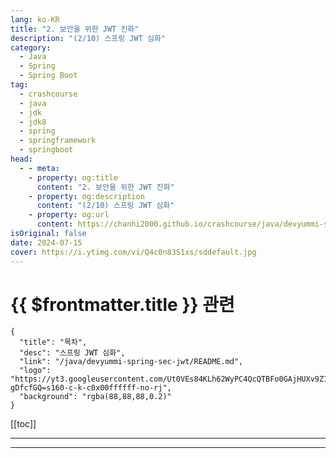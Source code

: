 ```yaml
---
lang: ko-KR
title: "2. 보안을 위한 JWT 진화"
description: "(2/10) 스프링 JWT 심화"
category: 
  - Java
  - Spring
  - Spring Boot
tag: 
  - crashcourse
  - java
  - jdk
  - jdk8
  - spring
  - springframework
  - springboot
head:
  - - meta:
    - property: og:title
      content: "2. 보안을 위한 JWT 진화"
    - property: og:description
      content: "(2/10) 스프링 JWT 심화"
    - property: og:url
      content: https://chanhi2000.github.io/crashcourse/java/devyummi-spring-sec-jwt-adv/02.html
isOriginal: false
date: 2024-07-15
cover: https://i.ytimg.com/vi/Q4c0n83S1xs/sddefault.jpg
---
```


# {{ $frontmatter.title }} 관련

```component VPCard
{
  "title": "목차",
  "desc": "스프링 JWT 심화",
  "link": "/java/devyummi-spring-sec-jwt/README.md",
  "logo": "https://yt3.googleusercontent.com/Ut0VEs84KLh62WyPC4QcQTBFo0GAjHUXv9Z1YUYKAVBV0vbgp90HT68ejnZ0NncO1X-gDfcfGQ=s160-c-k-c0x00ffffff-no-rj",
  "background": "rgba(88,88,88,0.2)"
}
```

[[toc]]

---

<SiteInfo
  name="2. 보안을 위한 JWT 진화"
  desc="(2/10) 스프링 JWT 심화"
  url="https://devyummi.com/page?id=669514be59f57d23e8a0b6a9"
  logo="https://yt3.googleusercontent.com/Ut0VEs84KLh62WyPC4QcQTBFo0GAjHUXv9Z1YUYKAVBV0vbgp90HT68ejnZ0NncO1X-gDfcfGQ=s160-c-k-c0x00ffffff-no-rj"
  preview="https://i.ytimg.com/vi/Q4c0n83S1xs/sddefault.jpg"/>

<VidStack src="youtube/Q4c0n83S1xs" />

<!-- TODO: 작성 -->

<!-- 
<div class="page-content"><h2>주의</h2><p>이번 문서에서 나열한 기술들은 실제 해당 기술이 발표된 순서와 무관합니다. 이해를 위한 주관적인 배치입니다.</p><p>(따라서 순서에 얽매이지 않고 각 기술이 유기적으로 얽혀있다고 생각해 주시면 감사하겠습니다.)</p><p>&nbsp;</p><hr><h2>1. 토큰 사용 추적</h2><p>“스프링 시큐리티 JWT” 시리즈를 통해 구현한 단일 토큰의 사용처를 추적하면 아래와 같다.</p><p>&nbsp;</p><ol><li>로그인 성공 JWT 발급 : 서버측 → 클라이언트로 JWT 발급</li><li>권한이 필요한 모든 요청 : 클라이언트 → 서버측 JWT 전송</li></ol><p>&nbsp;</p><p>권한이 필요한 요청은 서비스에서 많이 발생한다. (회원 CRUD, 게시글/댓글 CRUD, 주문 서비스, 등등)</p><p>따라서 JWT는 매시간 수많은 요청을 위해 클라이언트의 JS 코드로 HTTP 통신을 통해 서버로 전달된다.</p><p>&nbsp;</p><p>해커는 클라이언트 측에서 XSS를 이용하거나 HTTP 통신을 가로채서 토큰을 훔칠 수 있기 때문에 여러 기술을 도입하여 탈취를 방지하고 탈취되었을 경우 대비 로직이 존재합니다.</p><p>&nbsp;</p><hr><h2>2. 다중 토큰 : Refresh 토큰과 생명 주기</h2><p>위와 같은 문제가 발생하지 않도록 Access/Refresh 토큰 개념이 등장한다.</p><p>&nbsp;</p><p>자주 사용되는 토큰의 생명주기는 짧게(약 10분), 이 토큰이 만료되었을 때 함께 받은 Refresh 토큰(24시간 이상)으로 토큰을 재발급.</p><p>(생명주기가 짧으면 만료시 매번 로그인을 진행하는 문제가 발생, 생명주기가 긴 Refresh도 함께 발급한다.)</p><p>&nbsp;</p><p><strong>1. 로그인 성공시 생명주기와 활용도가 다른 토큰 2개 발급 : Access/Refresh</strong></p><p style="margin-left:40px;">Access 토큰 : 권한이 필요한 모든 요청 헤더에 사용될 JWT로 탈취 위험을 낮추기 위해 약 10분 정도의 짧은 생명주기를 가진다.</p><p style="margin-left:40px;">Refresh 토큰 : Access 토큰이 만료되었을 때 재발급 받기 위한 용도로만 사용되며 약 24시간 이상의 긴 생명주기를 가진다.</p><p style="margin-left:40px;">&nbsp;</p><p><strong>2. 권한이 필요한 모든 요청 : Access 토큰을 통해 요청</strong></p><p style="margin-left:40px;">Access 토큰만 사용하여 요청하기 때문에 Refresh 토큰은 호출 및 전송을 빈도가 낮음.</p><p>&nbsp;</p><p><strong>3. 권한이 알맞다는 가정하에 2가지 상황 : 데이터 응답, 토큰 만료 응답</strong></p><p>&nbsp;</p><p><strong>4. 토큰이 만료된 경우 Refresh 토큰으로 Access 토큰 발급</strong></p><p style="margin-left:40px;">Access 토큰이 만료되었다는 요청이 돌아왔을 경우 프론트엔드 로직에 의해 “1”에서 발급 받은 Refresh 토큰을 가지고 서버의 특정 경로(Refresh 토큰을 받는 경로)에 요청을 보내어 Access 토큰을 재발급 받는다.</p><p style="margin-left:40px;">&nbsp;</p><p><strong>5. 서버측에서는 Refresh 토큰을 검증 후 Access 토큰을 새로 발급한다.</strong></p><p>&nbsp;</p><hr><h2>2. 다중 토큰 구현 포인트</h2><ul><li><p>로그인이 완료되면 successHandler에서 Access/Refresh 토큰 2개를 발급해 응답한다.</p><p>각 토큰은 각기 다른 생명주기, payload 정보를 가진다.</p><p>&nbsp;</p></li><li>Access 토큰 요청을 검증하는 JWTFilter에서 Access 토큰이 만료된 경우는 프론트 개발자와 협의된 상태 코드와 메시지를 응답한다.</li></ul><p>&nbsp;</p><ul><li>프론트측 API 클라이언트 (axios, fetch) 요청시 Access 토큰 만료 요청이 오면 예외문을 통해 Refresh 토큰을 서버측으로 전송하고 Access 토큰을 발급 받는 로직을 수행한다. (기존 Access는 제거)</li></ul><p>&nbsp;</p><ul><li>서버측에서는 Refresh 토큰을 받을 엔드포인트 (컨트롤러)를 구성하여 Refresh를 검증하고 Access를 응답한다.</li></ul><p>&nbsp;</p><hr><h2>3. Refresh 토큰이 탈취되는 경우</h2><p>단일 → 다중 토큰으로 전환하며 자주 사용되는 Access 토큰이 탈취되더라도 생명주기가 짧아 피해 확률이 줄었다.</p><p>하지만 Refresh 토큰 또한 사용되는 빈도만 적을뿐 탈취될 수 있는 확률이 존재한다. 따라서 Refresh 토큰에 대한 보호 방법도 필요하다.</p><p>&nbsp;</p><ul><li><p><strong>Access/Refresh 토큰의 저장 위치 고려</strong></p><p>로컬/세션 스토리지 및 쿠키에 따라 XSS, CSRF 공격의 여부가 결정되기 때문에 각 토큰 사용처에 알맞은 저장소 설정.</p></li><li><p><strong>Refresh 토큰 Rotate</strong></p><p>Access 토큰을 갱신하기 위한 Refresh 토큰 요청 시 서버측에서에서 Refresh 토큰도 재발급을 진행하여 한 번 사용한 Refresh 토큰은 재사용하지 못하도록 한다.</p></li></ul><p>&nbsp;</p><hr><h2>3. Access/Refresh 토큰 저장 위치</h2><p>클라이언트에서 발급 받은 JWT를 저장하기 위해 로컬 스토리지와 쿠키에 대해 많은 고려를 한다. 각 스토리지에 따른 특징과 취약점은 아래와 같다.</p><p>&nbsp;</p><ul><li>로컬 스토리지 : XSS 공격에 취약함 : Access 토큰 저장</li><li>httpOnly 쿠키 : CSRF 공격에 취약함 : Refresh 토큰 저장</li></ul><p>&nbsp;</p><p>(위와 같은 설정은 필수적이지 않습니다. 주관적인 판단에 따라 편하신대로 커스텀하면 됩니다.)</p><p>&nbsp;</p><ul><li><strong>고려</strong></li></ul><p>JWT의 탈취는 보통 XSS 공격으로 로컬 스토리지에 저장된 JWT를 가져갑니다. 그럼 쿠키 방식으로 저장하면 안전하지 않을까라는 의문이 들지만, 쿠키 방식은 CSRF 공격에 취약합니다. 그럼 각 상황에 알맞게 저장소를 선택합시다.</p><p>&nbsp;</p><ul><li><strong>Access 토큰</strong></li></ul><p>Access 토큰은 주로 로컬 스토리지에 저장됩니다. 짧은 생명 주기로 탈취에서 사용까지 기간이 매우 짧고, 에디터 및 업로더에서 XSS를 방어하는 로직을 작성하여 최대한 보호 할 수 있지만 CSRF 공격의 경우 클릭 한 번으로 단시간에 요청이 진행되기 때문입니다.</p><p>권한이 필요한 모든 경로에 사용되기 때문에 CSRF 공격의 위험보다는 XSS 공격을 받는 게 더 나은 선택일 수 있습니다.</p><p>&nbsp;</p><ul><li><strong>Refresh 토큰</strong></li></ul><p>Refresh 토큰은 주로 쿠키에 저장됩니다. 쿠키는 XSS 공격을 받을 수 있지만 httpOnly를 설정하면 완벽히 방어할 수 있습니다. 그럼 가장 중요한 CSRF 공격에 대해 위험하지 않을까라는 의구심이 생깁니다.</p><p>하지만 Refresh 토큰의 사용처는 단 하나인 토큰 재발급 경로입니다. CSRF는 Access 토큰이 접근하는 회원 정보 수정, 게시글 CRUD에 취약하지만 토큰 재발급 경로에서는 크게 피해를 입힐 만한 로직이 없기 때문입니다.</p><p>&nbsp;</p><hr><h2>3. Refresh 토큰 Rotate</h2><p>위와 같이 저장소의 특징에 알맞은 JWT 보호 방법을 수행해도 탈취 당할 수 있는게 웹 세상입니다. 따라서 생명주기가 긴 Refresh 토큰에 대한 추가적인 방어 조치가 있습니다.</p><p>Access 토큰이 만료되어 Refresh 토큰을 가지고 서버 특정 엔드포인트에 재발급을 진행하면 Refresh 토큰 또한 재발급하여 프론트측으로 응답하는 방식이 Refresh Rotate 입니다.</p><p>&nbsp;</p><hr><h2>4. 로그아웃과 Refresh 토큰 주도권</h2><ul><li><strong>문제</strong></li></ul><p>로그아웃을 구현하면 프론트측에 존재하는 Access/Refresh 토큰을 제거합니다. 그럼 프론트측에서 요청을 보낼 JWT가 없기 때문에 로그아웃이 되었다고 생각하지만 이미 해커가 JWT를 복제 했다면 요청이 수행됩니다.</p><p>위와 같은 문제가 존재하는 이유는 단순하게 JWT를 발급해준 순간 서버측의 주도권은 없기 때문입니다. (세션 방식은 상태를 STATE하게 관리하기 때문에 주도권이 서버측에 있음)</p><p>&nbsp;</p><p>로그아웃 케이스뿐만 아니라 JWT가 탈취되었을 경우 서버 측 주도권이 없기 때문에 피해를 막을 방법은 생명주기가 끝이나 길 기다리는 방법입니다.</p><p>&nbsp;</p><ul><li><strong>방어 방법</strong></li></ul><p>위 문제의 해결법은 생명주기가 긴 Refresh 토큰은 발급과 함께 서버측 저장소에도 저장하여 요청이 올때마다 저장소에 존재하는지 확인하는 방법으로 서버측에서 주도권을 가질 수 있습니다.</p><p>만약 로그아웃을 진행하거나 탈취에 의해 피해가 진행되는 경우 서버측 저장소에서 해당 JWT를 삭제하여 피해를 방어할 수 있습니다.</p><p>(Refresh 토큰 블랙리스팅이라고도 부릅니다.)</p><p>&nbsp;</p><hr><h2>5. 로그인시 메일 알림</h2><p>네이버 서비스를 사용하다 보면 평소에 사용하지 않던 IP나 브라우저에서 접근할 경우 사용자의 계정으로 메일 알림이 발생합니다.</p><p>&nbsp;</p><p>이때 내가 아닐 경우 “아니요”를 클릭하게되면 서버측 토큰 저장소에서 해당 유저에 대한 Refresh 토큰을 모두 제거하여 앞으로의 인증을 막을 수 있습니다.</p><p>&nbsp;</p><hr><h2>토큰의 발급 방법과 PKCE</h2><p>추후 영상에서 소개</p><p>&nbsp;</p><hr>
-->

---

<TagLinks />